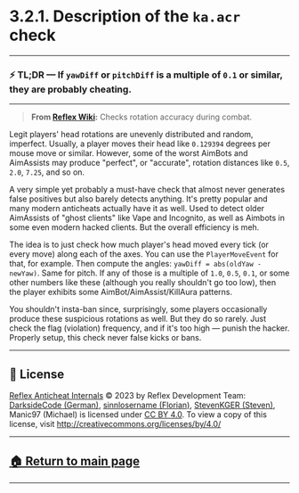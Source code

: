 # 3.2.1. Description of the `ka.acr` check

---
### ⚡️ TL;DR — If `yawDiff` or `pitchDiff` is a multiple of `0.1` or similar, they are probably cheating.
---




> **From [Reflex Wiki][reflex-wiki]:** Checks rotation accuracy during combat.



Legit players' head rotations are unevenly distributed and random, imperfect. Usually, a player moves their head like `0.129394` degrees per mouse move or similar. However, some of the worst AimBots and AimAssists may produce "perfect", or "accurate", rotation distances like `0.5`, `2.0`, `7.25`, and so on.

A very simple yet probably a must-have check that almost never generates false positives but also barely detects anything. It's pretty popular and many modern anticheats actually have it as well. Used to detect older AimAssists of "ghost clients" like Vape and Incognito, as well as Aimbots in some even modern hacked clients. But the overall efficiency is meh.

The idea is to just check how much player's head moved every tick (or every move) along each of the axes. You can use the `PlayerMoveEvent` for that, for example. Then compute the angles: `yawDiff = abs(oldYaw - newYaw)`. Same for pitch. If any of those is a multiple of `1.0`, `0.5`, `0.1`, or some other numbers like these (although you really shouldn't go too low), then the player exhibits some AimBot/AimAssist/KillAura patterns.

You shouldn't insta-ban since, surprisingly, some players occasionally produce these suspicious rotations as well. But they do so rarely. Just check the flag (violation) frequency, and if it's too high — punish the hacker. Properly setup, this check never false kicks or bans.




---

## 📄 License

[Reflex Anticheat Internals][reflex-anticheat-internals] © 2023 by Reflex Development Team: [DarksideCode (German)][dev-german], [sinnlosername (Florian)][dev-florian], [StevenKGER (Steven)][dev-steven], Manic97 (Michael) is licensed under [CC BY 4.0][license]. To view a copy of this license, visit http://creativecommons.org/licenses/by/4.0/

[license]: http://creativecommons.org/licenses/by/4.0

[reflex-anticheat-internals]: https://github.com/MeGysssTaa/reflex-anticheat-internals

[dev-german]: https://github.com/MeGysssTaa

[dev-florian]: https://github.com/sinnlosername

[dev-steven]: https://github.com/StevenKGER

---

## [🏠 Return to main page][reflex-anticheat-internals]

---





[reflex-wiki]: https://github.com/MeGysssTaa/ReflexIssueTracker/wiki



